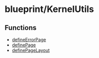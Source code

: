 # blueprint/KernelUtils

## Functions

- [defineErrorPage](functions/defineErrorPage.md)
- [definePage](functions/definePage.md)
- [definePageLayout](functions/definePageLayout.md)

